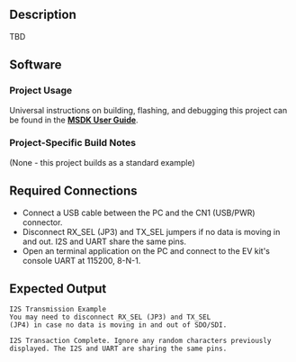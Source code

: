 ## Description

TBD<!--TBD-->


## Software

### Project Usage

Universal instructions on building, flashing, and debugging this project can be found in the **[MSDK User Guide](https://analog-devices-msdk.github.io/msdk/USERGUIDE/)**.

### Project-Specific Build Notes

(None - this project builds as a standard example)

## Required Connections

-   Connect a USB cable between the PC and the CN1 (USB/PWR) connector.
-   Disconnect RX_SEL (JP3) and TX_SEL jumpers if no data is moving in and out. I2S and UART share the same pins.
-   Open an terminal application on the PC and connect to the EV kit's console UART at 115200, 8-N-1.

## Expected Output

```
I2S Transmission Example
You may need to disconnect RX_SEL (JP3) and TX_SEL
(JP4) in case no data is moving in and out of SDO/SDI.

I2S Transaction Complete. Ignore any random characters previously
displayed. The I2S and UART are sharing the same pins.
```
